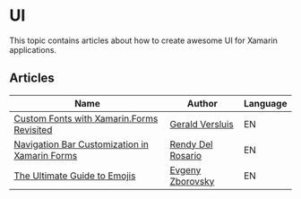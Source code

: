 # UI

This topic contains articles about how to create awesome UI for Xamarin applications.

## Articles

Name | Author | Language
---- | ------ | --------
[Custom Fonts with Xamarin.Forms Revisited](https://blog.verslu.is/xamarin/xamarin-forms-xamarin/custom-fonts-with-xamarin-forms-revisited/) | [Gerald Versluis](https://gerald.verslu.is/) | EN
[Navigation Bar Customization in Xamarin Forms](https://www.xamboy.com/2017/12/06/navigation-bar-customization-in-xamarin-forms/) | [Rendy Del Rosario](https://www.xamboy.com/) | EN
[The Ultimate Guide to Emojis](https://smellyc0de.wordpress.com/2018/04/07/the-ultimate-guide-to-emojis/) | [Evgeny Zborovsky](https://smellyc0de.wordpress.com/about/) | EN